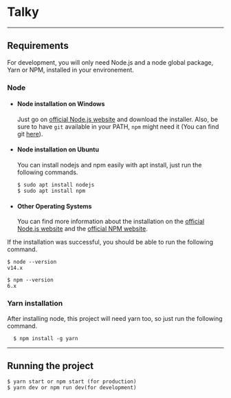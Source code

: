 # Talky

---

## Requirements

For development, you will only need Node.js and a node global package, Yarn or NPM,
installed in your environement.

### Node

- #### Node installation on Windows

  Just go on [official Node.js website](https://nodejs.org/) and download the
  installer. Also, be sure to have `git` available in your PATH, `npm` might
  need it (You can find git [here](https://git-scm.com/)).

- #### Node installation on Ubuntu

  You can install nodejs and npm easily with apt install, just run the following
  commands.

      $ sudo apt install nodejs
      $ sudo apt install npm

- #### Other Operating Systems
  You can find more information about the installation on the
  [official Node.js website](https://nodejs.org/) and the
  [official NPM website](https://npmjs.org/).

If the installation was successful, you should be able to run the following
command.

    $ node --version
    v14.x

    $ npm --version
    6.x

### Yarn installation

After installing node, this project will need yarn too, so just run the
following command.

      $ npm install -g yarn

---

## Running the project

    $ yarn start or npm start (for production)
    $ yarn dev or npm run dev(for development)

